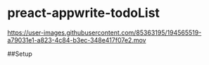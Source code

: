 # preact-appwrite-todoList


https://user-images.githubusercontent.com/85363195/194565519-a79031e1-a823-4c84-b3ec-348e417f07e2.mov

##Setup